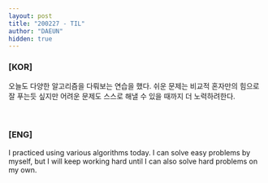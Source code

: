```yaml
---
layout: post
title: "200227 - TIL"
author: "DAEUN"
hidden: true
---
```


### [KOR]
오늘도 다양한 알고리즘을 다뤄보는 연습을 했다. 쉬운 문제는 비교적 혼자만의 힘으로 잘 푸는듯 싶지만 어려운 문제도 스스로 해낼 수 있을 때까지 더 노력하려한다.
<br><br><br>
### [ENG]
I practiced using various algorithms today. I can solve easy problems by myself, but I will keep working hard until I can also solve hard problems on my own.